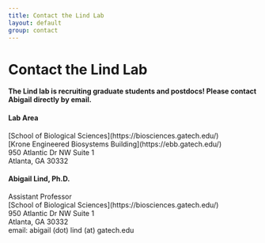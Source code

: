 ```yaml
---
title: Contact the Lind Lab
layout: default
group: contact
---
```


# Contact the Lind Lab

**The Lind lab is recruiting graduate students and postdocs! Please contact Abigail directly by email.**

<div class="row">

<div class="col-md-4">

  <h4>Lab Area </h4>
  [School of Biological Sciences](https://biosciences.gatech.edu/)<br>
  [Krone Engineered Biosystems Building](https://ebb.gatech.edu/)<br>
  950 Atlantic Dr NW Suite 1 <br>
  Atlanta, GA 30332

</div>

<div class="col-md-4">

  <h4>Abigail Lind, Ph.D.</h4>
  Assistant Professor<br>
  [School of Biological Sciences](https://biosciences.gatech.edu/)<br>
  950 Atlantic Dr NW Suite 1<br>
  Atlanta, GA 30332<br>
  email: abigail (dot) lind (at) gatech.edu

</div>
